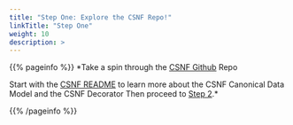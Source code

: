 ```yaml
---
title: "Step One: Explore the CSNF Repo!"
linkTitle: "Step One"
weight: 10
description: >
---
```

{{% pageinfo %}}
*Take a spin through the [CSNF Github](https://github.com/onug/CSNF/tree/fall21) Repo

  Start with the [CSNF README](https://github.com/onug/CSNF/tree/fall21#readme) to learn more about the CSNF Canonical Data Model and the CSNF Decorator
  Then proceed to [Step 2](https://csnf.netlify.app/docs/contribution-guidelines/step-two/).*
  
{{% /pageinfo %}}






